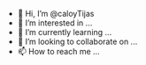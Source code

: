 - 👋 Hi, I’m @caloyTijas
- 👀 I’m interested in ...
- 🌱 I’m currently learning ...
- 💞️ I’m looking to collaborate on ...
- 📫 How to reach me ...

<!---
caloyTijas/caloyTijas is a ✨ special ✨ repository because its `README.md` (this file) appears on your GitHub profile.
You can click the Preview link to take a look at your changes.
--->
